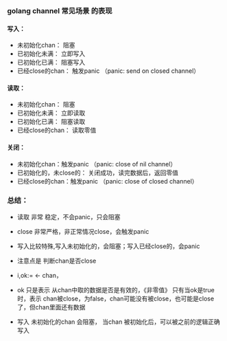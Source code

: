 ### golang channel  常见场景 的表现

#### 写入：
- 未初始化chan： 阻塞
- 已初始化未满： 立即写入
- 已初始化已满： 阻塞写入
- 已经close的chan： 触发panic （panic: send on closed channel）

 #### 读取：
- 未初始化chan： 阻塞
- 已初始化未满： 立即读取
- 已初始化已满： 阻塞读取
- 已经close的chan： 读取零值

 #### 关闭：
- 未初始化chan：触发panic （panic: close of nil channel）
- 已初始化的，未close的： 关闭成功，读完数据后，返回零值
- 已经close的chan：触发panic （panic: close of closed channel）

### 总结： 
- 读取 非常 稳定，不会panic，只会阻塞
- close 非常严格，非正常情况close，会触发panic
- 写入比较特殊,写入未初始化的，会阻塞；写入已经close的，会panic


- 注意点是 判断chan是否close
- i,ok:= <- chan，
- ok 只是表示 从chan中取的数据是否是有效的，《非零值》
只有当ok是true时，表示 chan被close，为false，chan可能没有被close，也可能是close了，但chan里面还有数据


- 写入 未初始化的chan 会阻塞， 当chan 被初始化后，可以被之前的逻辑正确写入